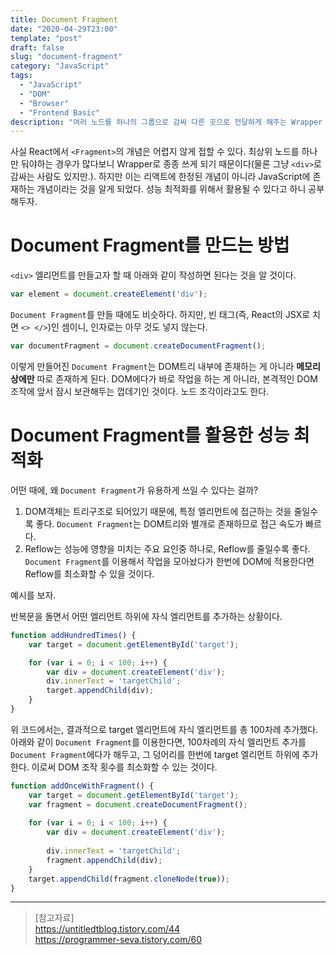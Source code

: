 ```yaml
---
title: Document Fragment
date: "2020-04-29T23:00"
template: "post"
draft: false
slug: "document-fragment"
category: "JavaScript"
tags:
  - "JavaScript"
  - "DOM"
  - "Browser"
  - "Frontend Basic"
description: "여러 노드를 하나의 그룹으로 감싸 다른 곳으로 전달하게 해주는 Wrapper 노드이다. 리액트에서의 Fragment와도 의미상 비슷한 개념이라고 볼 수 있겠다."
---
```


사실 React에서 `<Fragment>`의 개념은 어렵지 않게 접할 수 있다. 최상위 노드를 하나만 둬야하는 경우가 많다보니 Wrapper로 종종 쓰게 되기 때문이다(물론 그냥 `<div>`로 감싸는 사람도 있지만.). 하지만 이는 리액트에 한정된 개념이 아니라 JavaScript에 존재하는 개념이라는 것을 알게 되었다. 성능 최적화를 위해서 활용될 수 있다고 하니 공부해두자.

# Document Fragment를 만드는 방법
`<div>` 엘리먼트를 만들고자 할 때 아래와 같이 작성하면 된다는 것을 알 것이다.

```js
var element = document.createElement('div');
```

`Document Fragment`를 만들 때에도 비슷하다. 하지만, 빈 태그(즉, React의 JSX로 치면 `<> </>`)인 셈이니, 인자로는 아무 것도 넣지 않는다.

```js
var documentFragment = document.createDocumentFragment();
```

이렇게 만들어진 `Document Fragment`는 DOM트리 내부에 존재하는 게 아니라 **메모리상에만** 따로 존재하게 된다. DOM에다가 바로 작업을 하는 게 아니라, 본격적인 DOM 조작에 앞서 잠시 보관해두는 껍데기인 것이다. 노드 조각이라고도 한다.

# Document Fragment를 활용한 성능 최적화
어떤 때에, 왜 `Document Fragment`가 유용하게 쓰일 수 있다는 걸까?
1. DOM객체는 트리구조로 되어있기 때문에, 특정 엘리먼트에 접근하는 것을 줄일수록 좋다. `Document Fragment`는 DOM트리와 별개로 존재하므로 접근 속도가 빠르다.
2. Reflow는 성능에 영향을 미치는 주요 요인중 하나로, Reflow를 줄일수록 좋다. `Document Fragment`를 이용해서 작업을 모아놨다가 한번에 DOM에 적용한다면 Reflow를 최소화할 수 있을 것이다.

예시를 보자.  

반복문을 돌면서 어떤 엘리먼트 하위에 자식 엘리먼트를 추가하는 상황이다.

```js
function addHundredTimes() {
    var target = document.getElementById('target');

    for (var i = 0; i < 100; i++) {
        var div = document.createElement('div');
        div.innerText = 'targetChild';
        target.appendChild(div);
    }
}
```

위 코드에서는, 결과적으로 target 엘리먼트에 자식 엘리먼트를 총 100차례 추가했다. 아래와 같이 `Document Fragment`를 이용한다면, 100차례의 자식 엘리먼트 추가를 `Document Fragment`에다가 해두고, 그 덩어리를 한번에 target 엘리먼트 하위에 추가한다. 이로써 DOM 조작 횟수를 최소화할 수 있는 것이다.

```js
function addOnceWithFragment() {
    var target = document.getElementById('target');
    var fragment = document.createDocumentFragment();
 
    for (var i = 0; i < 100; i++) {
        var div = document.createElement('div');
 
        div.innerText = 'targetChild';
        fragment.appendChild(div);
    }
    target.appendChild(fragment.cloneNode(true));
}
```

--- 

> [참고자료]  
> https://untitledtblog.tistory.com/44  
> https://programmer-seva.tistory.com/60  
